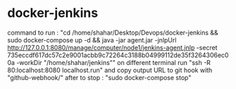 # docker-jenkins
command to run :
"cd /home/shahar/Desktop/Devops/docker-jenkins && sudo docker-compose up -d && java -jar agent.jar -jnlpUrl http://127.0.0.1:8080/manage/computer/node1/jenkins-agent.jnlp -secret 735eccdf617dc57c2e9001acbb9c72264c3188b04999112de35f3264306ec00a -workDir "/home/shahar/jenkins""
on different terminal run "ssh -R 80:localhost:8080 localhost.run"
and copy output URL to git hook with "github-webhook/" after
to stop :
"sudo docker-compose stop" 

